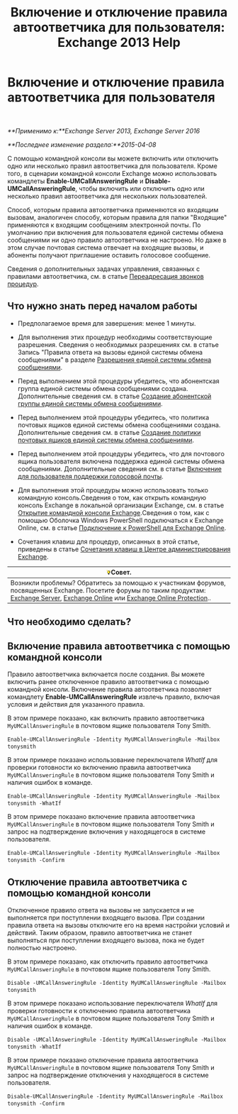 ﻿---
title: 'Включение и отключение правила автоответчика для пользователя: Exchange 2013 Help'
TOCTitle: Включение и отключение правила автоответчика для пользователя
ms:assetid: f9e40ac3-117f-44f6-9ab1-dc9f4c72e8ac
ms:mtpsurl: https://technet.microsoft.com/ru-ru/library/Dn140252(v=EXCHG.150)
ms:contentKeyID: 54652104
ms.date: 04/30/2018
mtps_version: v=EXCHG.150
ms.translationtype: HT
---

# Включение и отключение правила автоответчика для пользователя

 

_**Применимо к:**Exchange Server 2013, Exchange Server 2016_

_**Последнее изменение раздела:**2015-04-08_

С помощью командной консоли вы можете включить или отключить одно или несколько правил автоответчика для пользователя. Кроме того, в сценарии командной консоли Exchange можно использовать командлеты **Enable-UMCallAnsweringRule** и **Disable-UMCallAnsweringRule**, чтобы включить или отключить одно или несколько правил автоответчика для нескольких пользователей.

Способ, которым правила автоответчика применяются ко входящим вызовам, аналогичен способу, которым правила для папки "Входящие" применяются к входящим сообщениям электронной почты. По умолчанию при включения для пользователя единой системы обмена сообщениями ни одно правило автоответчика не настроено. Но даже в этом случае почтовая система отвечает на входящие вызовы, и абоненты получают приглашение оставить голосовое сообщение.

Сведения о дополнительных задачах управления, связанных с правилами автоответчика, см. в статье [Переадресация звонков процедур](forwarding-calls-procedures-exchange-2013-help.md).

## Что нужно знать перед началом работы

  - Предполагаемое время для завершения: менее 1 минуты.

  - Для выполнения этих процедур необходимы соответствующие разрешения. Сведения о необходимых разрешениях см. в статье Запись "Правила ответа на вызовы единой системы обмена сообщениями" в разделе [Разрешения единой системы обмена сообщениями](unified-messaging-permissions-exchange-2013-help.md).

  - Перед выполнением этой процедуры убедитесь, что абонентская группа единой системы обмена сообщениями создана. Дополнительные сведения см. в статье [Создание абонентской группы единой системы обмена сообщениями](create-a-um-dial-plan-exchange-2013-help.md).

  - Перед выполнением этой процедуры убедитесь, что политика почтовых ящиков единой системы обмена сообщениями создана. Дополнительные сведения см. в статье [Создание политики почтовых ящиков единой системы обмена сообщениями](create-a-um-mailbox-policy-exchange-2013-help.md).

  - Перед выполнением этой процедуры убедитесь, что для почтового ящика пользователя включена поддержка единой системы обмена сообщениями. Дополнительные сведения см. в статье [Включение для пользователя поддержки голосовой почты](enable-a-user-for-voice-mail-exchange-2013-help.md).

  - Для выполнения этой процедуры можно использовать только командную консоль.Сведения о том, как открыть командную консоль Exchange в локальной организации Exchange, см. в статье [Открытие командной консоли Exchange](https://technet.microsoft.com/ru-ru/library/dd638134\(v=exchg.150\)).Сведения о том, как с помощью Оболочка Windows PowerShell подключаться к Exchange Online, см. в статье [Подключение к PowerShell для Exchange Online](https://go.microsoft.com/fwlink/p/?linkid=396554).

  - Сочетания клавиш для процедур, описанных в этой статье, приведены в статье [Сочетания клавиш в Центре администрирования Exchange](keyboard-shortcuts-in-the-exchange-admin-center-exchange-online-protection-help.md).

<table>
<thead>
<tr class="header">
<th><img src="images/Bb124558.tip(EXCHG.150).gif" title="Совет" alt="Совет" />Совет.</th>
</tr>
</thead>
<tbody>
<tr class="odd">
<td>Возникли проблемы? Обратитесь за помощью к участникам форумов, посвященных Exchange. Посетите форумы по таким продуктам: <a href="https://go.microsoft.com/fwlink/p/?linkid=60612">Exchange Server</a>, <a href="https://go.microsoft.com/fwlink/p/?linkid=267542">Exchange Online</a> или <a href="https://go.microsoft.com/fwlink/p/?linkid=285351">Exchange Online Protection</a>..</td>
</tr>
</tbody>
</table>


## Что необходимо сделать?

## Включение правила автоответчика с помощью командной консоли

Правило автоответчика включается после создания. Вы можете включить ранее отключенное правило автоответчика с помощью командной консоли. Включение правила автоответчика позволяет командлету **Enable-UMCallAnsweringRule** извлечь правило, включая условия и действия для указанного правила.

В этом примере показано, как включить правило автоответчика `MyUMCallAnsweringRule` в почтовом ящике пользователя Tony Smith.

    Enable-UMCallAnsweringRule -Identity MyUMCallAnsweringRule -Mailbox tonysmith

В этом примере показано использование переключателя *WhatIf* для проверки готовности ко включению правила автоответчика `MyUMCallAnsweringRule` в почтовом ящике пользователя Tony Smith и наличия ошибок в команде.

    Enable-UMCallAnsweringRule -Identity MyUMCallAnsweringRule -Mailbox tonysmith -WhatIf

В этом примере показано включение правила автоответчика `MyUMCallAnsweringRule` в почтовом ящике пользователя Tony Smith и запрос на подтверждение включения у находящегося в системе пользователя.

    Enable-UMCallAnsweringRule -Identity MyUMCallAnsweringRule -Mailbox tonysmith -Confirm

## Отключение правила автоответчика с помощью командной консоли

Отключенное правило ответа на вызовы не запускается и не выполняется при поступлении входящего вызова. При создании правила ответа на вызовы отключите его на время настройки условий и действий. Таким образом, правило автоответчика не станет выполняться при поступлении входящего вызова, пока не будет полностью настроено.

В этом примере показано, как отключить правило автоответчика `MyUMCallAnsweringRule` в почтовом ящике пользователя Tony Smith.

    Disable -UMCallAnsweringRule -Identity MyUMCallAnsweringRule -Mailbox tonysmith

В этом примере показано использование переключателя *WhatIf* для проверки готовности к отключению правила автоответчика `MyUMCallAnsweringRule` в почтовом ящике пользователя Tony Smith и наличия ошибок в команде.

    Disable -UMCallAnsweringRule -Identity MyUMCallAnsweringRule -Mailbox tonysmith -WhatIf

В этом примере показано отключение правила автоответчика `MyUMCallAnsweringRule` в почтовом ящике пользователя Tony Smith и запрос на подтверждение отключения у находящегося в системе пользователя.

    Disable-UMCallAnsweringRule -Identity MyUMCallAnsweringRule -Mailbox tonysmith -Confirm

